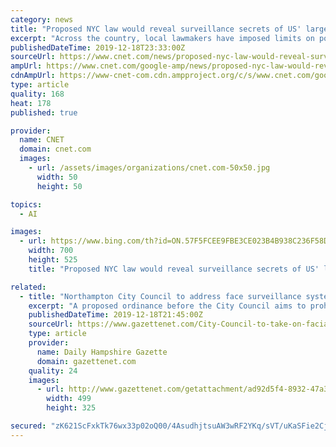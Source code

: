 ```yaml
---
category: news
title: "Proposed NYC law would reveal surveillance secrets of US' largest police force"
excerpt: "Across the country, local lawmakers have imposed limits on police technology, like facial recognition bans in San Francisco ... were using celebrity doppelgangers like Woody Harrelson and a New York Knicks player to search for potential matches of criminals. This is not the first time the POST Act has appeared in front of New York City's ..."
publishedDateTime: 2019-12-18T23:33:00Z
sourceUrl: https://www.cnet.com/news/proposed-nyc-law-would-reveal-surveillance-secrets-of-us-largest-police-force/
ampUrl: https://www.cnet.com/google-amp/news/proposed-nyc-law-would-reveal-surveillance-secrets-of-us-largest-police-force/
cdnAmpUrl: https://www-cnet-com.cdn.ampproject.org/c/s/www.cnet.com/google-amp/news/proposed-nyc-law-would-reveal-surveillance-secrets-of-us-largest-police-force/
type: article
quality: 168
heat: 178
published: true

provider:
  name: CNET
  domain: cnet.com
  images:
    - url: /assets/images/organizations/cnet.com-50x50.jpg
      width: 50
      height: 50

topics:
  - AI

images:
  - url: https://www.bing.com/th?id=ON.57F5FCEE9FBE3CE023B4B938C236F58D
    width: 700
    height: 525
    title: "Proposed NYC law would reveal surveillance secrets of US' largest police force"

related:
  - title: "Northampton City Council to address face surveillance systems"
    excerpt: "A proposed ordinance before the City Council aims to prohibit it. “Prohibition on the Use of Face Recognition Systems by Municipal Agencies, Officers, and Employees” will be discussed for the first time by councilors on Thursday at their last ..."
    publishedDateTime: 2019-12-18T21:45:00Z
    sourceUrl: https://www.gazettenet.com/City-Council-to-take-on-facial-recognition-software-and-override-measure-31405894
    type: article
    provider:
      name: Daily Hampshire Gazette
      domain: gazettenet.com
    quality: 24
    images:
      - url: http://www.gazettenet.com/getattachment/ad92d5f4-8932-47a3-a6fb-384b374aef33/03bebc5f71a747e0893badfb492fce3a.jpg
        width: 499
        height: 325

secured: "zK621ScFxkTk76wx33p02oQ00/4AsudhjtsuAW3wRF2YKq/sVT/uKaSFie2CjikOnmM99J1EBRj3vO9nnyyDzP5E9ChknRos6+5crfosbo6sZKvU6s1i8ooIgxiJDtQpSEsbVfnpI74crNKeJ9ChZomHB/DsHxL54/+WHMyMjlWPzzMctLVGnU4XagLOU6TjER/lEXAC7C3OTbB2ctEF6LMVmQSqP2XgpsaNYpLYU03W2KiuOu6RTRuoE3I0M+0A5IOf4MxgU3dnlTsh9sc2fQ==;J4YtOI20zhf5Ij7zE/MMFA=="
---
```


